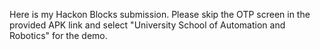 Here is my Hackon Blocks submission. Please skip the OTP screen in the provided APK link and select "University School of Automation and Robotics" for the demo.
